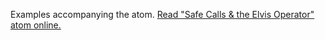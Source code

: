 

Examples accompanying the atom.
[Read "Safe Calls & the Elvis Operator" atom online.](https://stepik.org/lesson/107300/step/1)
